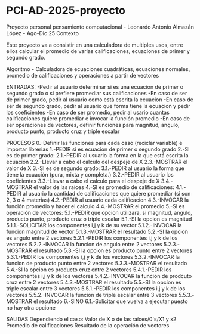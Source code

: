 # PCI-AD-2025-proyecto
Proyecto personal pensamiento computacional - Leonardo Antonio Almazán López - Ago-Dic 25
Contexto

Este proyecto va a consistir en una calculadora de multiples usos, entre ellos calcular el promedio de varias calificaciones, ecuaciones de primer y segundo grado.

Algoritmo - Calculadora de ecuaciones cuadráticas, ecuaciones normales, promedio de calificaciones y 
operaciones a partir de vectores

ENTRADAS:
-Pedir al usuario determinar si es una ecuacion de primer o segundo grado o si prefiere promediar sus calificaciones
-En caso de ser de primer grado, pedir al usuario como está escrita la ecuacion
-En caso de ser de segundo grado, pedir al usuario que forma tiene la ecuacion y pedir
los coeficientes
-En caso de ser promedio, pedir al usario cuantas calificaciones quiere promediar e invocar la función promedio
-En caso de ser operaciones de vectores, definir funciones para magnitud, angulo, producto punto, producto cruz y triple escalar

PROCESOS
0.-Definir las funciones para cada caso (reciclar variable) e importar librerias
1.-PEDIR si es ecuacion de primer o segundo grado
2.-SI es de primer grado:
    2.1.-PEDIR al usuario la forma en la que está escrita la ecuación
    2.2.-Llevar a cabo el calculo del despeje de X
    2.3.-MOSTRAR el valor de X
3.-SI es de segundo grado:
    3.1.-PEDIR al usuario la forma que tiene la ecuación (pura, mixta y completa.)
    3.2.-PEDIR al usuario los coeficientes
    3.3.-Llevar a cabo el calculo para el despeje de X
    3.4.-MOSTRAR el valor de las raíces
4.-SI es promedio de calificaciones: 
    4.1.-PEDIR al usuario la cantidad de calificaciones que quiere promediar (si son 2, 3 o 4 materias)
    4.2.-PEDIR al usuario cada calificacion
    4.3.-INVOCAR la función promedio y hacer el calculo
    4.4.-MOSTRAR el promedio
5.-SI es operación de vectores:
    5.1.-PEDIR que opcion utilizara, si magnitud, angulo, producto punto, producto cruz o triple escalar
        5.1.-SI la opcion es magnitud
            5.1.1.-SOLICITAR los componentes i,j y k de su vector
            5.1.2.-INVOCAR la funcion magnitud de vector
            5.1.3.-MOSTRAR el resultado
        5.2.-SI la opcion es angulo entre 2 vectores
            5.2.1.-PEDIR los componentes i,j y k de los vectores
            5.2.2.-INVOCAR la funcion de angulo entre 2 vectores
            5.2.3.-MOSTRAR el resultado
        5.3.-SI la opcion es producto punto entre 2 vectores
            5.3.1.-PEDIR los componentes i,j y k de los vectores
            5.3.2.-INVOCAR la funcion de producto punto entre 2 vectores
            5.3.3.-MOSTRAR el resultado
        5.4.-SI la opcion es producto cruz entre 2 vectores
            5.4.1.-PEDIR los componentes i,j y k de los vectores
            5.4.2.-INVOCAR la funcion de prodcuto cruz entre 2 vectores
            5.4.3.-MOSTRAR el resultado
        5.5.-SI la opcion es triple escalar entre 3 vectores
            5.5.1.-PEDIR los componentes i,j y k de los vectores
            5.5.2.-INVOCAR la funcion de triple escalar entre 3 vectores
            5.5.3.-MOSTRAR el resultado
6.-SINO
    6.1.-Solicitar que vuelva a ejecutar puesto no hay otra opcione
            
SALIDAS
Dependiendo el caso:
Valor de X o de las raíces/0's/X1 y x2
Promedio de calificaciones
Resultado de la operación de vectores

